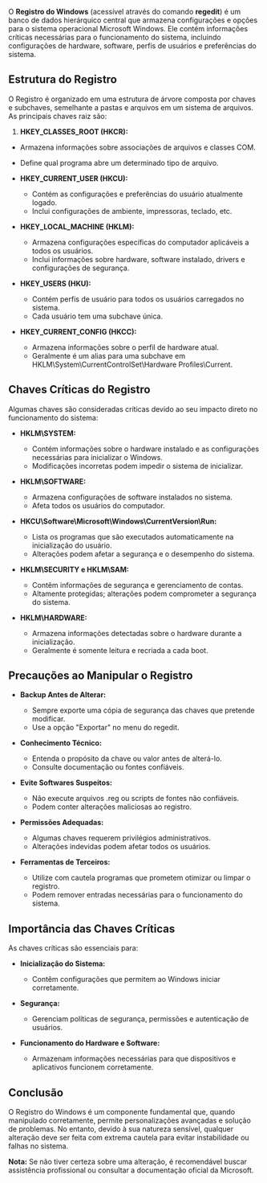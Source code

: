 O **Registro do Windows** (acessível através do comando **regedit**) é um banco de dados hierárquico central que armazena configurações e opções para o sistema operacional Microsoft Windows. Ele contém informações críticas necessárias para o funcionamento do sistema, incluindo configurações de hardware, software, perfis de usuários e preferências do sistema.

## **Estrutura do Registro**

O Registro é organizado em uma estrutura de árvore composta por chaves e subchaves, semelhante a pastas e arquivos em um sistema de arquivos. As principais chaves raiz são:

1. **HKEY_CLASSES_ROOT (HKCR):**
  - Armazena informações sobre associações de arquivos e classes COM.
  - Define qual programa abre um determinado tipo de arquivo.

- **HKEY_CURRENT_USER (HKCU):**
  - Contém as configurações e preferências do usuário atualmente logado.
  - Inclui configurações de ambiente, impressoras, teclado, etc.

- **HKEY_LOCAL_MACHINE (HKLM):**
  - Armazena configurações específicas do computador aplicáveis a todos os usuários.
  - Inclui informações sobre hardware, software instalado, drivers e configurações de segurança.

- **HKEY_USERS (HKU):**
  - Contém perfis de usuário para todos os usuários carregados no sistema.
  - Cada usuário tem uma subchave única.

- **HKEY_CURRENT_CONFIG (HKCC):**
  - Armazena informações sobre o perfil de hardware atual.
  - Geralmente é um alias para uma subchave em HKLM\System\CurrentControlSet\Hardware Profiles\Current.


## **Chaves Críticas do Registro**

Algumas chaves são consideradas críticas devido ao seu impacto direto no funcionamento do sistema:

- **HKLM\SYSTEM:**
  - Contém informações sobre o hardware instalado e as configurações necessárias para inicializar o Windows.
  - Modificações incorretas podem impedir o sistema de inicializar.

- **HKLM\SOFTWARE:**
  - Armazena configurações de software instalados no sistema.
  - Afeta todos os usuários do computador.

- **HKCU\Software\Microsoft\Windows\CurrentVersion\Run:**
  - Lista os programas que são executados automaticamente na inicialização do usuário.
  - Alterações podem afetar a segurança e o desempenho do sistema.

- **HKLM\SECURITY e HKLM\SAM:**
  - Contêm informações de segurança e gerenciamento de contas.
  - Altamente protegidas; alterações podem comprometer a segurança do sistema.

- **HKLM\HARDWARE:**
  - Armazena informações detectadas sobre o hardware durante a inicialização.
  - Geralmente é somente leitura e recriada a cada boot.


## **Precauções ao Manipular o Registro**

- **Backup Antes de Alterar:**
  - Sempre exporte uma cópia de segurança das chaves que pretende modificar.
  - Use a opção "Exportar" no menu do regedit.

- **Conhecimento Técnico:**
  - Entenda o propósito da chave ou valor antes de alterá-lo.
  - Consulte documentação ou fontes confiáveis.

- **Evite Softwares Suspeitos:**
  - Não execute arquivos .reg ou scripts de fontes não confiáveis.
  - Podem conter alterações maliciosas ao registro.

- **Permissões Adequadas:**
  - Algumas chaves requerem privilégios administrativos.
  - Alterações indevidas podem afetar todos os usuários.

- **Ferramentas de Terceiros:**
  - Utilize com cautela programas que prometem otimizar ou limpar o registro.
  - Podem remover entradas necessárias para o funcionamento do sistema.


## **Importância das Chaves Críticas**

As chaves críticas são essenciais para:

- **Inicialização do Sistema:**
  - Contêm configurações que permitem ao Windows iniciar corretamente.

- **Segurança:**
  - Gerenciam políticas de segurança, permissões e autenticação de usuários.

- **Funcionamento do Hardware e Software:**
  - Armazenam informações necessárias para que dispositivos e aplicativos funcionem corretamente.


## **Conclusão**

O Registro do Windows é um componente fundamental que, quando manipulado corretamente, permite personalizações avançadas e solução de problemas. No entanto, devido à sua natureza sensível, qualquer alteração deve ser feita com extrema cautela para evitar instabilidade ou falhas no sistema.

**Nota:** Se não tiver certeza sobre uma alteração, é recomendável buscar assistência profissional ou consultar a documentação oficial da Microsoft.

